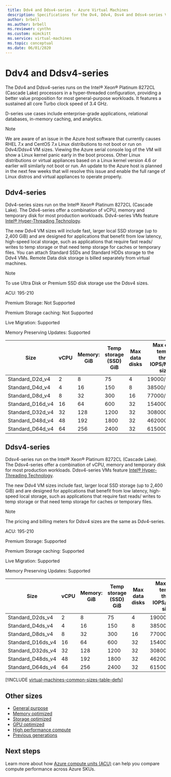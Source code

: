 ```yaml
---
 title: Ddv4 and Ddsv4-series - Azure Virtual Machines
 description: Specifications for the Dv4, Ddv4, Dsv4 and Ddsv4-series VMs.
 author: brbell
 ms.author: brbell
 ms.reviewer: cynthn
 ms.custom: mimckitt
 ms.service: virtual-machines
 ms.topic: conceptual
 ms.date: 06/01/2020
---
```


# Ddv4 and Ddsv4-series

The Ddv4 and Ddsv4-series runs on the Intel&reg; Xeon&reg; Platinum 8272CL (Cascade Lake) processors in a hyper-threaded configuration, providing a better value proposition for most general-purpose workloads. It features a sustained all core Turbo clock speed of 3.4 GHz. 

D-series use cases include enterprise-grade applications, relational databases, in-memory caching, and analytics.

> [!NOTE]
> We are aware of an issue in the Azure host software that currently causes RHEL 7.x and CentOS 7.x Linux distributions to not boot or run on Ddv4/Ddsv4 VM sizes. Viewing the Azure serial console log of the VM will show a Linux kernel panic early in the boot process. Other Linux distributions or virtual appliances based on a Linux kernel version 4.6 or earlier will similarly not boot or run. An update to the Azure host is planned in the next few weeks that will resolve this issue and enable the full range of Linux distros and virtual appliances to operate properly.

## Ddv4-series

Ddv4-series sizes run on the Intel&reg; Xeon&reg; Platinum 8272CL (Cascade Lake). The Ddv4-series offer a combination of vCPU, memory and temporary disk for most production workloads. Ddv4-series VMs feature [Intel&reg; Hyper-Threading Technology](https://www.intel.com/content/www/us/en/architecture-and-technology/hyper-threading/hyper-threading-technology.html).

The new Ddv4 VM sizes will include fast, larger local SSD storage (up to 2,400 GiB) and are designed for applications that benefit from low latency, high-speed local storage, such as applications that require fast reads/ writes to temp storage or that need temp storage for caches or temporary files.  You can attach Standard SSDs and Standard HDDs storage to the Ddv4 VMs. Remote Data disk storage is billed separately from virtual machines.

>[!NOTE]
> To use Ultra Disk or Premium SSD disk storage use the Ddsv4 sizes. 

ACU: 195-210

Premium Storage:  Not Supported

Premium Storage caching:  Not Supported

Live Migration: Supported

Memory Preserving Updates: Supported

| Size | vCPU | Memory: GiB | Temp storage (SSD) GiB | Max data disks | Max cached and temp storage throughput: IOPS/MBps (cache size in GiB) | Max uncached disk throughput: IOPS/MBps | Max NICs/Expected Network bandwidth (Mbps) |
|---|---|---|---|---|---|---|---|
| Standard_D2d_v4 | 2 | 8 | 75 | 4 | 19000/120(50) | 3000/48 | 2/1000 |
| Standard_D4d_v4 | 4 | 16 | 150 | 8 | 38500/242(100) | 6400/96 | 2/2000 |
| Standard_D8d_v4 | 8 | 32 | 300 | 16 | 77000/485(200) | 12800/192 | 4/4000 |
| Standard_D16d_v4 | 16 | 64 | 600 | 32 | 154000/968(400) | 25600/384 | 8/8000 |
| Standard_D32d_v4 | 32 | 128 | 1200 | 32 | 308000/1936(800) | 51200/768 | 8/16000 |
| Standard_D48d_v4 | 48 | 192 | 1800 | 32 | 462000/2904(1200) | 76800/1152 | 8/24000 |
| Standard_D64d_v4 | 64 | 256 | 2400 | 32 | 615000/3872(1600) | 80000/1200 | 8/30000 |

## Ddsv4-series

Ddsv4-series run on the Intel&reg; Xeon&reg; Platinum 8272CL (Cascade Lake). The Ddsv4-series offer a combination of vCPU, memory and temporary disk for most production workloads. Ddsv4-series VMs feature [Intel&reg; Hyper-Threading Technology](https://www.intel.com/content/www/us/en/architecture-and-technology/hyper-threading/hyper-threading-technology.html).

The new Ddv4 VM sizes include fast, larger local SSD storage (up to 2,400 GiB) and are designed for applications that benefit from low latency, high-speed local storage, such as applications that require fast reads/ writes to temp storage or that need temp storage for caches or temporary files. 

 > [!NOTE]
 >The pricing and billing meters for Ddsv4 sizes are the same as Ddv4-series.

ACU: 195-210

Premium Storage:  Supported

Premium Storage caching:  Supported

Live Migration: Supported

Memory Preserving Updates: Supported

| Size | vCPU | Memory: GiB | Temp storage (SSD) GiB | Max data disks | Max cached and temp storage throughput: IOPS/MBps (cache size in GiB) | Max uncached disk throughput: IOPS/MBps | Max NICs/Expected Network bandwidth (Mbps) |
|---|---|---|---|---|---|---|---|
| Standard_D2ds_v4 | 2 | 8 | 75 | 4 | 19000/120(50) | 3000/48 | 2/1000 |
| Standard_D4ds_v4 | 4 | 16 | 150 | 8 | 38500/242(100) | 6400/96 | 2/2000 |
| Standard_D8ds_v4 | 8 | 32 | 300 | 16 | 77000/485(200) | 12800/192 | 4/4000 |
| Standard_D16ds_v4 | 16 | 64 | 600 | 32 | 154000/968(400) | 25600/384 | 8/8000 |
| Standard_D32ds_v4 | 32 | 128 | 1200 | 32 | 308000/1936(800) | 51200/768 | 8/16000 |
| Standard_D48ds_v4 | 48 | 192 | 1800 | 32 | 462000/2904(1200) | 76800/1152 | 8/24000 |
| Standard_D64ds_v4 | 64 | 256 | 2400 | 32 | 615000/3872(1600) | 80000/1200 | 8/30000 |

[!INCLUDE [virtual-machines-common-sizes-table-defs](../../includes/virtual-machines-common-sizes-table-defs.md)]

## Other sizes

- [General purpose](sizes-general.md)
- [Memory optimized](sizes-memory.md)
- [Storage optimized](sizes-storage.md)
- [GPU optimized](sizes-gpu.md)
- [High performance compute](sizes-hpc.md)
- [Previous generations](sizes-previous-gen.md)

## Next steps

Learn more about how [Azure compute units (ACU)](acu.md) can help you compare compute performance across Azure SKUs.
